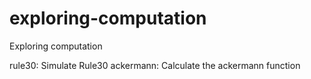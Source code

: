 # exploring-computation
Exploring computation

rule30: Simulate Rule30
ackermann: Calculate the ackermann function
